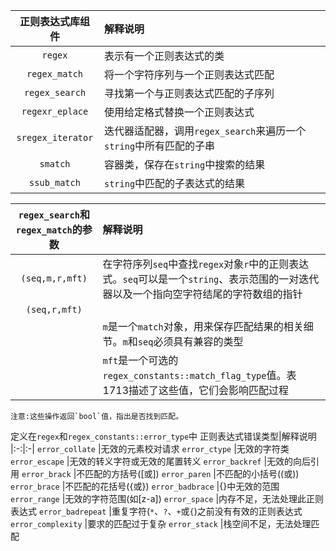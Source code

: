 正则表达式库组件|解释说明
|:-:|:-|
`regex`|表示有一个正则表达式的类 
`regex_match`|将一个字符序列与一个正则表达式匹配 
`regex_search`|寻找第一个与正则表达式匹配的子序列 
`regexr_eplace`|使用给定格式替换一个正则表达式 
`sregex_iterator`|迭代器适配器，调用`regex_search`来遍历一个`string`中所有匹配的子串
`smatch`|容器类，保存在`string`中搜索的结果 
`ssub_match`|`string`中匹配的子表达式的结果

`regex_search`和`regex_match`的参数|解释说明
|:-:|:-|
`(seq,m,r,mft)`|在字符序列`seq`中查找`regex`对象`r`中的正则表达式。`seq`可以是一个`string`、表示范围的一对迭代器以及一个指向空字符结尾的字符数组的指针
`(seq,r,mft)` |
||`m`是一个`match`对象，用来保存匹配结果的相关细节。`m`和`seq`必须具有兼容的类型
||`mft`是一个可选的`regex_constants::match_flag_type`值。表1713描述了这些值，它们会影响匹配过程
```
注意:这些操作返回`bool`值，指出是否找到匹配。
```
定义在`regex`和`regex_constants::error_type`中
正则表达式错误类型|解释说明
|:-:|:-|
`error_collate` |无效的元素校对请求 
`error_ctype` |无效的字符类 
`error_escape` |无效的转义字符或无效的尾置转义 
`error_backref` |无效的向后引用 
`error_brack` |不匹配的方括号([或]) 
`error_paren` |不匹配的小括号((或)) 
`error_brace` |不匹配的花括号({或}) 
`error_badbrace` |{}中无效的范围 
`error_range` |无效的字符范围(如[z-a]) 
`error_space` |内存不足，无法处理此正则表达式 
`error_badrepeat` |重复字符(`*`、`?`、`+`或`{`)之前没有有效的正则表达式
`error_complexity` |要求的匹配过于复杂 
`error_stack` |栈空间不足，无法处理匹配